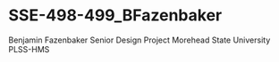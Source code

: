 # SSE-498-499_BFazenbaker
Benjamin Fazenbaker Senior Design Project Morehead State University PLSS-HMS
